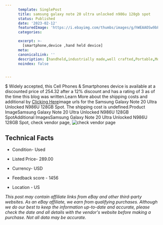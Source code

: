 ```yaml
---
      template: SinglePost
      title: samsung galaxy note 20 ultra unlocked n986u 128gb spot
      status: Published
      date: '2023-02-12'
      featuredImage: 'https://i.ebayimg.com/thumbs/images/g/hWEAAOSw9bFhuOYZ/s-l225.jpg'
      categories: 

      excerpt: >-
        [smartphone,device ,hand held device]
      meta:
      canonicalLink: ''
      description: [handheld,industrially made,well crafted,Portable,Mobile,Compact,Convenient,Lightweight,Maneuverable,Man-portable,Miniature,Carriable,Hand-held,Light,Holdable,Transportable,Mobile device,Pocket-sized,On-the-go,Wireless,Cordless,Compact size,Convenient size, smartphone,device ,hand held device]
      noindex: false

        
---
```

$
    Widely accepted, this Cell Phones & Smartphones device is available at a discounted price of 254.32 after a 12% discount and has a rating of 3 as of the time this blog was written.Learn More about the shipping costs and additional by [Clicking Here](https://www.ebay.com/itm/294574166878?hash=item4495fd135e%3Ag%3AhWEAAOSw9bFhuOYZ&amdata=enc%3AAQAHAAAA4B6mBSb5rbfUOUIAiu4XZ4nQg9CbcXmYBrYljZBeDLj6InF7PBMuoej2Aun8Tgvc6vJ4dH8P2VK5YZtQiLaNUh5DCvBgKqUofOo84Zoo6akneJKICAeM6f7r%2BqwmdZRll%2BtRTRhjTUdfa%2FWg%2FDI7QD74TWQuB511CfGLa2MFTM3VA0MiHNXxGqcpTHGxmQqO5jb3p14uTZ%2B1BqjtGCD4Ol%2BfK6DsQO90r%2FQnmfu27fmQAcIZCx8zIplLT2fwezuG0KMvQa%2BSEiBz5YuF%2BUkzAdYC%2Frqu49r9ViJ2Hq2T%2Fliz&mkevt=1&mkcid=1&mkrid=711-53200-19255-0&campid=%253CePNCampaignId%253E&customid=%253CreferenceId%253E&toolid=10049)image urls for the Samsung Galaxy Note 20 Ultra Unlocked N986U 128GB Spot. The shipping cost is undefined.Product ImageSamsung Galaxy Note 20 Ultra Unlocked N986U 128GB SpotAdditional ImagesSamsung Galaxy Note 20 Ultra Unlocked N986U 128GB Spot, check vendor page, ![check vendor page](https://origin-galleryplus.ebayimg.com/ws/web/294574166878_2_0_1/225x225.jpg,https://origin-galleryplus.ebayimg.com/ws/web/294574166878_3_0_1/225x225.jpg,https://origin-galleryplus.ebayimg.com/ws/web/294574166878_4_0_1/225x225.jpg,https://origin-galleryplus.ebayimg.com/ws/web/294574166878_5_0_1/225x225.jpg,https://origin-galleryplus.ebayimg.com/ws/web/294574166878_6_0_1/225x225.jpg,https://origin-galleryplus.ebayimg.com/ws/web/294574166878_7_0_1/225x225.jpg,https://origin-galleryplus.ebayimg.com/ws/web/294574166878_8_0_1/225x225.jpg,https://origin-galleryplus.ebayimg.com/ws/web/294574166878_9_0_1/225x225.jpg,https://origin-galleryplus.ebayimg.com/ws/web/294574166878_10_0_1/225x225.jpg)
    
    

 ## Technical Facts 



     
      

 - Condition- Used 


      

 - Listed Price- 289.00 


      

 - Currency- USD 


      

 - Feedback score - 1456 


      

 - Location - US 


      
      

 *_This post may contain affiliate links from eBay and other third-party websites. As an eBay affiliate, we earn from qualifying purchases. Although we do our best to keep the information up-to-date and accurate, please check the date and all details with the vendor's website before making a purchase. Not all data may be accurate._*



    
    
    
    
    
